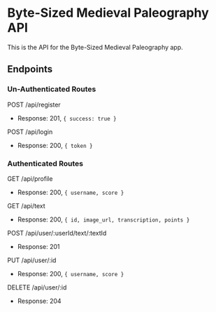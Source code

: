 # Byte-Sized Medieval Paleography API

This is the API for the Byte-Sized Medieval Paleography app.

## Endpoints
### Un-Authenticated Routes

POST /api/register

- Response: 201, `{ success: true }`

POST /api/login

- Response: 200, `{ token }`

### Authenticated Routes

GET /api/profile

- Response: 200, `{ username, score }`

GET /api/text

- Response: 200, `{ id, image_url, transcription, points }`

POST /api/user/:userId/text/:textId

- Response: 201

PUT /api/user/:id

- Response: 200, `{ username, score }`

DELETE /api/user/:id

- Response: 204
